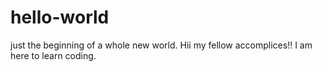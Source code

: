 # hello-world
just the beginning of a whole new world.
Hii my fellow accomplices!!
I am here to learn coding.
